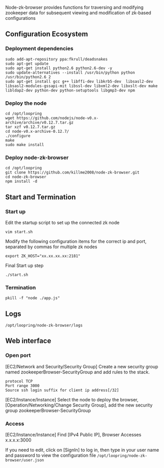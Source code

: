 Node-zk-browser provides functions for traversing and modifying zookeeper data for subsequent viewing and modification of zk-based configurations

## Configuration Ecosystem
### Deployment dependencies
```
sudo add-apt-repository ppa:fkrull/deadsnakes
sudo apt-get update
sudo apt-get install python2.6 python2.6-dev -y
sudo update-alternatives --install /usr/bin/python python /usr/bin/python2.6 2
sudo apt-get install gcc g++ libffi-dev libkrb5-dev  libsasl2-dev libsasl2-modules-gssapi-mit libssl-dev libxml2-dev libxslt-dev make libldap2-dev python-dev python-setuptools libgmp3-dev npm
```

### Deploy the node
```
cd /opt/loopring
wget https://github.com/nodejs/node-v0.x-archive/archive/v0.12.7.tar.gz
tar xzf v0.12.7.tar.gz
cd node-v0.x-archive-0.12.7/
./configure
make
sudo make install
```

### Deploy node-zk-browser
```
cd /opt/loopring
git clone https://github.com/killme2008/node-zk-browser.git
cd node-zk-browser
npm install -d
```

## Start and Termination
### Start up
Edit the startup script to set up the connected zk node

`vim start.sh`

Modify the following configuration items for the correct ip and port, separated by commas for multiple zk nodes
```
export ZK_HOST="xx.xx.xx.xx:2181"
```
Final Start up step
```
./start.sh

```

### Termination
```
pkill -f "node ./app.js"
```

## Logs
`/opt/loopring/node-zk-browser/logs`


## Web interface
### Open port
[EC2/Network and Security/Security Group] Create a new security group named zookeeperBrowser-SecurityGroup and add rules to the stack.

```
protocol TCP
Port range 3000
Source ssh login suffix for client ip address[/32]
```
[EC2/Instance/Instance] Select the node to deploy the browser, [Operation/Networking/Change Security Group], add the new security group zookeeperBrowser-SecurityGroup


### Access
[EC2/Instance/Instance] Find [IPv4 Public IP], Browser Accesses x.x.x.x:3000

If you need to edit, click on [SignIn] to log in, then type in your user name and password to view the configuration file `/opt/loopring/node-zk-browser/user.json`
<!--stackedit_data:
eyJoaXN0b3J5IjpbMTc0NjI0MzgwOCwxNzc0Mjk2OTddfQ==
-->
